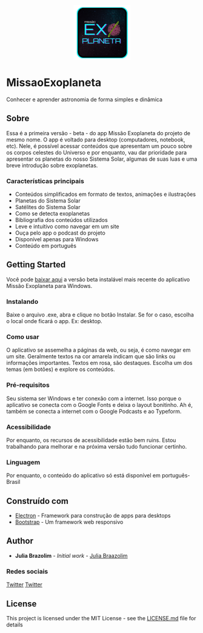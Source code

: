 <p align="center">
  <img width="150" src="/logo.png">
</p>

# MissaoExoplaneta
Conhecer e aprender astronomia de forma simples e dinâmica

## Sobre
Essa é a primeira versão - beta - do app Missão Exoplaneta do projeto de mesmo nome. O app é voltado para desktop (computadores, notebook, etc). Nele, é possível acessar conteúdos que apresentam um pouco sobre os corpos celestes do Universo e por enquanto, vau dar prioridade para apresentar os planetas do nosso Sistema Solar, algumas de suas luas e uma breve introdução sobre exoplanetas.


### Características principais
<ul>
  <li>Conteúdos simplificados em formato de textos, animações e ilustrações</li>
  <li>Planetas do Sistema Solar</li>
  <li>Satélites do Sistema Solar</li>
  <li>Como se detecta exoplanetas</li>
  <li>Bibliografia dos conteúdos utilizados</li>
  <li>Leve e intuitivo como navegar em um site</li>
  <li>Ouça pelo app o podcast do projeto</li>
  <li>Disponível apenas para Windows</li>
  <li>Conteúdo em português</li>
</ul>

## Getting Started
Você pode [baixar aqui](https://www.missaoexoplaneta.com.br) a versão beta instalável mais recente do aplicativo Missão Exoplaneta para Windows.

### Instalando
Baixe o arquivo .exe, abra e clique no botão Instalar. Se for o caso, escolha o local onde ficará o app. Ex: desktop.

### Como usar
O aplicativo se assemelha a páginas da web, ou seja, é como navegar em um site. Geralmente textos na cor amarela indicam que são links ou informações importantes. Textos em rosa, são destaques. Escolha um dos temas (em botões) e explore os conteúdos.

### Pré-requisitos
Seu sistema ser Windows e ter conexão com a internet. Isso porque o aplicativo se conecta com o Google Fonts e deixa o layout bonitinho. Ah é, também se conecta a internet com o Google Podcasts e ao Typeform.

### Acessibilidade
Por enquanto, os recursos de acessibilidade estão bem ruins. Estou trabalhando para melhorar e na próxima versão tudo funcionar certinho.

### Linguagem
Por enquanto, o conteúdo do aplicativo só está disponível em português-Brasil

## Construído com

* [Electron](http://www.dropwizard.io/1.0.2/docs/) - Framework para construção de apps para desktops
* [Bootstrap](https://getbootstrap.com/) - Um framework web responsivo

## Author

* **Julia Brazolim** - *Initial work* - [Julia Braazolim](https://github.com/JuliaBrazolim)

### Redes sociais

[Twitter](https://twitter.com/JuliaBrazolim)
[Twitter](https://twitter.com/missao_exo)


## License

This project is licensed under the MIT License - see the [LICENSE.md](LICENSE.md) file for details
